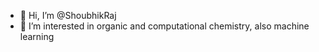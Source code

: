 - 👋 Hi, I’m @ShoubhikRaj
- 👀 I’m interested in organic and computational chemistry, also machine learning

<!---
ShoubhikRaj/ShoubhikRaj is a ✨ special ✨ repository because its `README.md` (this file) appears on your GitHub profile.
You can click the Preview link to take a look at your changes.
--->

